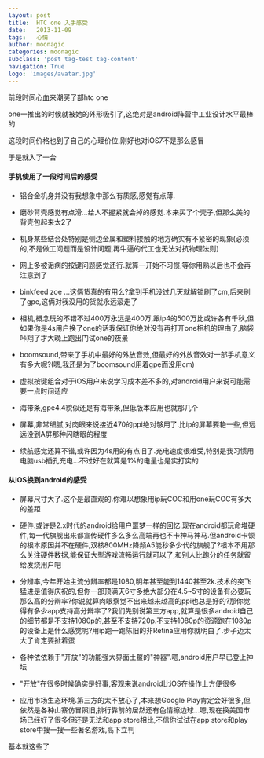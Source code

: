```yaml
---
layout: post
title:  HTC one 入手感受
date:   2013-11-09
tags:   心情
author: moonagic
categories: moonagic
subclass: 'post tag-test tag-content'
navigation: True
logo: 'images/avatar.jpg'
---
```


前段时间心血来潮买了部htc one

one一推出的时候就被她的外形吸引了,这绝对是android阵营中工业设计水平最棒的

这段时间价格也到了自己的心理价位,刚好也对iOS7不是那么感冒

于是就入了一台

#### 手机使用了一段时间后的感受

<!--more-->
* 铝合金机身并没有我想象中那么有质感,感觉有点薄.

* 磨砂背壳感觉有点滑...给人不握紧就会掉的感觉.本来买了个壳子,但那么美的背壳包起来太2了

* 机身某些结合处特别是侧边金属和塑料接触的地方确实有不紧密的现象(必须的,不是做工问题而是设计问题,再牛逼的代工也无法对抗物理法则)

* 网上多被诟病的按键问题感觉还行.就算一开始不习惯,等你用熟以后也不会再注意到了

* binkfeed zoe ...这俩货真的有用么?拿到手机没过几天就解锁刷了cm,后来刷了gpe,这俩对我没用的货就永远滚走了

* 相机,概念玩的不错不过400万永远是400万,跟ip4的500万比或许各有千秋,但如果你是4s用户换了one的话我保证你绝对没有再打开one相机的理由了,脑袋咔翔了才大晚上跑出门试one的夜景

* boomsound,带来了手机中最好的外放音效,但最好的外放音效对一部手机意义有多大呢?(嗯,我还是为了boomsound用着gpe而没用cm)

* 虚拟按键组合对于iOS用户来说学习成本差不多的,对android用户来说可能需要一点时间适应

* 海带条,gpe4.4貌似还是有海带条,但低版本应用也就那几个

* 屏幕,非常细腻,对肉眼来说接近470的ppi绝对够用了.比ip的屏幕要艳一些,但远远没到A屏那种闪瞎眼的程度

* 续航感觉还算不错,或许因为4s用的有点旧了.充电速度很难受,特别是我习惯用电脑usb插孔充电...不过好在就算是1%的电量也是实打实的


#### 从iOS换到android的感受

* 屏幕尺寸大了.这个是最直观的.你难以想象用ip玩COC和用one玩COC有多大的差距

* 硬件.或许是2.x时代的android给用户噩梦一样的回忆,现在android都玩命堆硬件,每一代旗舰出来都宣传硬件多么多么高端再也不卡神马神马.但android卡顿的根本原因并不在硬件,双核800MHz降频A5能秒多少代的旗舰了?根本不用那么关注硬件数据,能保证大型游戏流畅运行就可以了,和别人比跑分的任务就留给发烧用户吧

* 分辨率,今年开始主流分辨率都是1080,明年甚至能到1440甚至2k.技术的突飞猛进是值得庆祝的,但你一部顶满天6寸多绝大部分在4.5~5寸的设备有必要玩那么高的分辨率?你说就算肉眼察觉不出来越来越高的ppi也总是好的?那你觉得有多少app支持高分辨率了?我们先别说第三方app,就算是很多android自己的细节都是不支持1080p的,甚至不支持720p.不支持1080p的资源跑在1080p的设备上是什么感觉呢?用ip跑一跑陈旧的非Retina应用你就明白了.步子迈太大了肯定要扯着蛋

* 各种依依赖于"开放"的功能强大界面土鳖的"神器".嗯,android用户早已登上神坛

* "开放"在很多时候确实是好事,客观来说android比iOS在操作上方便很多

* 应用市场生态环境.第三方的太不放心了,本来想Google Play肯定会好很多,但依然是各种山寨仿冒照旧,排行靠前的居然还有色情擦边球...嗯,现在换美国市场已经好了很多但还是无法和app store相比,不信你试试在app store和play store中搜一搜一些著名游戏,高下立判

基本就这些了